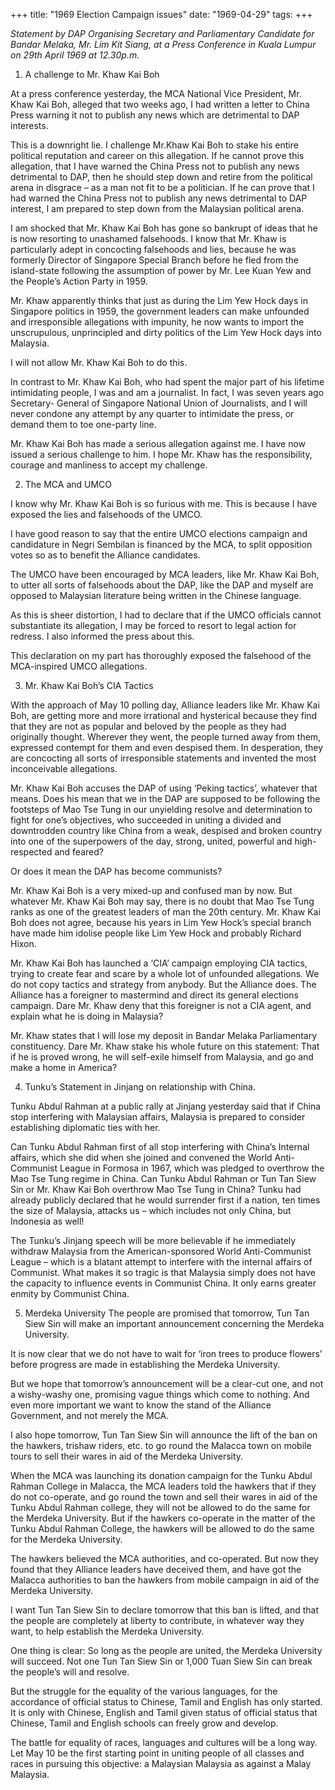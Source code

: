 +++ 
title: "1969 Election Campaign issues"
date: "1969-04-29"
tags:
+++

_Statement by DAP Organising Secretary and Parliamentary Candidate for Bandar Melaka, Mr. Lim Kit Siang, at a Press Conference in Kuala Lumpur on 29th April 1969 at 12.30p.m._

1.	A challenge to Mr. Khaw Kai Boh

At a press conference yesterday, the MCA National Vice President, Mr. Khaw Kai Boh, alleged that two weeks ago, I had written a letter to China Press warning it not to publish any news which are detrimental to DAP interests.

This is a downright lie. I challenge Mr.Khaw Kai Boh to stake his entire political reputation and career on this allegation. If he cannot prove this allegation, that I have warned the China Press not to publish any news detrimental to DAP, then he should step down and retire from the political arena in disgrace – as a man not fit to be a politician. If he can prove that I had warned the China Press not to publish any news detrimental to DAP interest, I am prepared to step down from the Malaysian political arena.</u>
	
I am shocked that Mr. Khaw Kai Boh has gone so bankrupt of ideas that he is now resorting to unashamed falsehoods. I know that Mr. Khaw is particularly adept in concocting falsehoods and lies, because he was formerly Director of Singapore Special Branch before he fled from the island-state following the assumption of power by Mr. Lee Kuan Yew and the People’s Action Party in 1959.

Mr. Khaw apparently thinks that just as during the Lim Yew Hock days in Singapore politics in 1959, the government leaders can make unfounded and irresponsible allegations with impunity, he now wants to import the unscrupulous, unprincipled and dirty politics of the Lim Yew Hock days into Malaysia.
	
I will not allow Mr. Khaw Kai Boh to do this.
	
In contrast to Mr. Khaw Kai Boh, who had spent the major part of his lifetime intimidating people, I was and am a journalist. In fact, I was seven years ago Secretary- General of Singapore National Union of Journalists, and I will never condone any attempt by any quarter to intimidate the press, or demand them to toe one-party line.
	
Mr. Khaw Kai Boh has made a serious allegation against me. I have now issued a serious challenge to him. I hope Mr. Khaw has the responsibility, courage and manliness to accept my challenge.

2.	The MCA and UMCO

I know why Mr. Khaw Kai Boh is so furious with me. This is because I have exposed the lies and falsehoods of the UMCO.

I have good reason to say that the entire UMCO elections campaign and candidature in Negri Sembilan is financed by the MCA, to split opposition votes so as to benefit the Alliance candidates.
	
The UMCO have been encouraged by MCA leaders, like Mr. Khaw Kai Boh, to utter all sorts of falsehoods about the DAP, like the DAP and myself are opposed to Malaysian literature being written in the Chinese language.
	
As this is sheer distortion, I had to declare that if the UMCO officials cannot substantiate its allegation, I may be forced to resort to legal action for redress. I also informed the press about this.

This declaration on my part has thoroughly exposed the falsehood of the MCA-inspired UMCO allegations.

3.	Mr. Khaw Kai Boh’s CIA Tactics

With the approach of May 10 polling day, Alliance leaders like Mr. Khaw Kai Boh, are getting more and more irrational and hysterical because they find that they are not as popular and beloved by the people as they had originally thought. Wherever they went, the people turned away from them, expressed contempt for them and even despised them.
In desperation, they are concocting all sorts of irresponsible statements and invented the most inconceivable allegations.
	
Mr. Khaw Kai Boh accuses the DAP of using ‘Peking tactics’, whatever that means. Does his mean that we in the DAP are supposed to be following the footsteps of Mao Tse Tung in our unyielding  resolve and determination to fight for one’s objectives, who succeeded in uniting a divided and downtrodden country like China from a weak, despised and broken country into one of the superpowers of the day, strong, united, powerful and high-respected and feared?
	
Or does it mean the DAP has become communists?
	
Mr. Khaw Kai Boh is a very mixed-up and confused man by now. But whatever Mr. Khaw Kai Boh may say, there is no doubt that Mao Tse Tung ranks as one of the greatest leaders of man the 20th century. Mr. Khaw Kai Boh does not agree, because his years in Lim Yew Hock’s special branch have made him idolise people like Lim Yew Hock and probably Richard Hixon.
	
Mr. Khaw Kai Boh has launched a ‘CIA’ campaign employing CIA tactics, trying to create fear and scare by a whole lot of unfounded allegations. We do not copy tactics and strategy from anybody. But the Alliance does. The Alliance has a foreigner to mastermind and direct its general elections campaign. Dare Mr. Khaw deny that this foreigner is not a CIA agent, and explain what he is doing in Malaysia?
	
Mr. Khaw states that I will lose my deposit in Bandar Melaka Parliamentary constituency. Dare Mr. Khaw stake his whole future on this statement: That if he is proved wrong, he will self-exile himself from Malaysia, and go and make a home in America?

4.	Tunku’s Statement in Jinjang on relationship with China.

Tunku Abdul Rahman at a public rally at Jinjang yesterday said that if China stop interfering with Malaysian affairs, Malaysia is prepared to consider establishing diplomatic ties with her.

Can Tunku Abdul Rahman first of all stop interfering with China’s Internal affairs, which she did when she joined and convened the World Anti-Communist League in Formosa in 1967, which was pledged to overthrow the Mao Tse Tung regime in China. Can Tunku Abdul Rahman or Tun Tan Siew Sin or Mr. Khaw Kai Boh overthrow Mao Tse Tung in China? Tunku had already publicly declared that he would surrender first if a nation, ten times the size of Malaysia, attacks us – which includes not only China, but Indonesia as well!

The Tunku’s Jinjang speech will be more believable if he immediately withdraw Malaysia from the American-sponsored World Anti-Communist League – which is a blatant attempt to interfere with the internal affairs of Communist. What makes it so tragic is that Malaysia simply does not have the capacity to influence events in Communist China. It only earns greater enmity by Communist China.

5.	Merdeka University
The people are promised that tomorrow, Tun Tan Siew Sin will make an important announcement concerning the Merdeka University.
	
It is now clear that we do not have to wait for ‘iron trees to produce flowers’ before progress are made in establishing the Merdeka University.
	
But we hope that tomorrow’s announcement will be a clear-cut one, and not a wishy-washy one, promising vague things which come to nothing. And even more important we want to know the stand of the Alliance Government, and not merely the MCA.
	
I also hope tomorrow, Tun Tan Siew Sin will announce the lift of the ban on the hawkers, trishaw riders, etc. to go round the Malacca town on mobile tours to sell their wares in aid of the Merdeka University.
	
When the MCA was launching its donation campaign for the Tunku Abdul Rahman College in Malacca, the MCA leaders told the hawkers that if they do not co-operate, and go round the town and sell their wares in aid of the Tunku Abdul Rahman college, they will not be allowed to do the same for the Merdeka University. But if the hawkers co-operate in the matter of the Tunku Abdul Rahman College, the hawkers will be allowed to do the same for the Merdeka University.
	
The hawkers believed the MCA authorities, and co-operated. But now they found that they Alliance leaders have deceived them, and have got the Malacca authorities to ban the hawkers from mobile campaign in aid of the Merdeka University.
	
I want Tun Tan Siew Sin to declare tomorrow that this ban is lifted, and that the people are completely at liberty to contribute, in whatever way they want, to help establish the Merdeka University.
	
One thing is clear: So long as the people are united, the Merdeka University will succeed. Not one Tun Tan Siew Sin or 1,000 Tuan Siew Sin can break the people’s will and resolve.
	
But the struggle for the equality of the various languages, for the accordance of official status to Chinese, Tamil and English has only started. It is only with Chinese, English and Tamil given status of official status that Chinese, Tamil and English schools can freely grow and develop.
	
The battle for equality of races, languages and cultures will be a long way. Let May 10 be the first starting point in uniting people of all classes and races in pursuing this objective: a Malaysian Malaysia as against a Malay Malaysia. 
